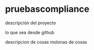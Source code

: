 # pruebascompliance


descripción del proyecto

lo que sea desde github

descripcion de cosas molonas de cosas

